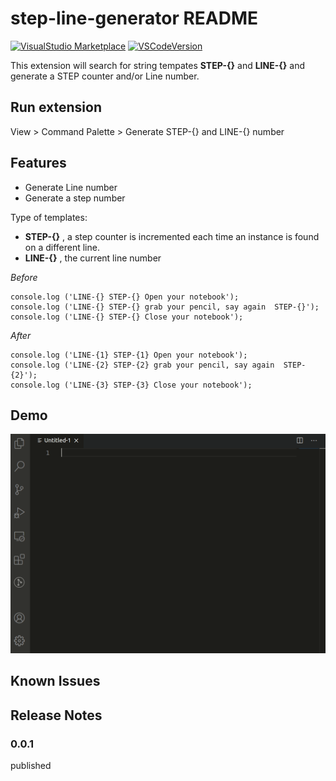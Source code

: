 # step-line-generator README
[![VisualStudio Marketplace](https://img.shields.io/badge/dynamic/json?label=VisualStudioMarketplace&query=version&url=https%3A%2F%2Fraw.githubusercontent.com%2Ftanben%2Fvsc-step-line-generator%2Fmaster%2Fpackage.json)](https://marketplace.visualstudio.com/items?itemName=TanBen.step-line-generator)
[![VSCodeVersion](https://img.shields.io/badge/dynamic/json?color=orange&label=VScode&query=engines.vscode&url=https%3A%2F%2Fraw.githubusercontent.com%2Ftanben%2Fvsc-step-line-generator%2Fmaster%2Fpackage.json)]()

This extension will search for string tempates **STEP-{}** and **LINE-{}** and generate a STEP counter and/or Line number.


## Run extension
View > Command Palette > Generate STEP-{} and LINE-{} number

## Features
* Generate Line number
* Generate a step number

Type of templates:
* **STEP-{}**  , a step counter is incremented each time an instance is found on a different line.
* **LINE-{}**  , the current line number


*Before*
```
console.log ('LINE-{} STEP-{} Open your notebook');
console.log ('LINE-{} STEP-{} grab your pencil, say again  STEP-{}');
console.log ('LINE-{} STEP-{} Close your notebook');

```
*After*
```
console.log ('LINE-{1} STEP-{1} Open your notebook');
console.log ('LINE-{2} STEP-{2} grab your pencil, say again  STEP-{2}');
console.log ('LINE-{3} STEP-{3} Close your notebook');

```

## Demo
![image](./resource/overview.gif)


## Known Issues

## Release Notes

### 0.0.1

published